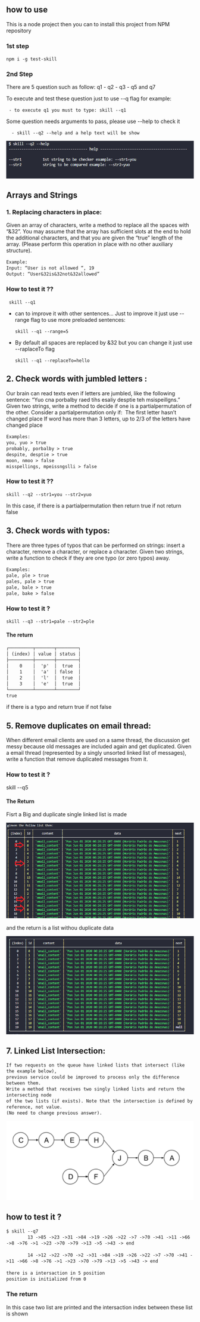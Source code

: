 ## how to use

This is a node project then you can to install this project from NPM repository

### 1st step
    npm i -g test-skill

### 2nd Step

There are 5 question such as follow: 
    q1 - q2 - q3 - q5 and q7

To execute and test these question just to use --q flag for example:
 
     - to execute q1 you must to type: skill --q1

Some question needs arguments to pass, please use --help to check it
      
      - skill --q2 --help and a help text will be show

![instruction](doc/fig2.PNG)

## Arrays and Strings
### 1. Replacing characters in place:

Given an array of characters, write a method to replace all the spaces with “&32”.
You may assume that the array has sufficient slots at the end to hold the additional
characters, and that you are given the “true” length of the array. (Please perform this
operation in place with no other auxiliary structure).


    Example:
    Input: “User is not allowed “, 19
    Output: “User&32is&32not&32allowed”

### How to test it ??
     skill --q1

* can to improve it with other sentences... Just to improve it just use --range flag to use more preloaded sentences:

      skill --q1 --range=5  

* By default all spaces are replaced by &32 but you can change it just use --raplaceTo flag

      skill --q1 --replaceTo=hello

## 2. Check words with jumbled letters :


Our brain can read texts even if letters are jumbled, like the following sentence: “Yuo
cna porbalby raed tihs esaliy desptie teh msispeillgns.” Given two strings, write a
method to decide if one is a partial­permutation of the other. Consider a
partial­permutation only if:
­ The first letter hasn’t changed place
 If word has more than 3 letters, up to 2/3 of the letters have changed place

    Examples:
    you, yuo ­> true
    probably, porbalby ­> true
    despite, desptie ­> true
    moon, nmoo ­> false
    misspellings, mpeissngslli ­> false

### How to test it ??

    skill --q2 --str1=you --str2=yuo

In this case, if there is a partial­permutation then return true if not return false


## 3. Check words with typos:

There are three types of typos that can be performed on strings: insert a character,
remove a character, or replace a character. Given two strings, write a function to
check if they are one typo (or zero typos) away.

    Examples:
    pale, ple ­> true
    pales, pale ­> true
    pale, bale ­> true
    pale, bake ­> false

### How to test it ?

    skill --q3 --str1=pale --str2=ple

#### The return
    ┌─────────┬───────┬────────┐
    │ (index) │ value │ status │
    ├─────────┼───────┼────────┤
    │    0    │  'p'  │  true  │
    │    1    │  'a'  │ false  │
    │    2    │  'l'  │  true  │
    │    3    │  'e'  │  true  │
    └─────────┴───────┴────────┘
    true

 if there is a typo and return true if not false

 ## 5. Remove duplicates on email thread:

When different email clients are used on a same thread, the discussion get messy
because old messages are included again and get duplicated. Given a email thread
(represented by a singly unsorted linked list of messages), write a function that
remove duplicated messages from it.

### How to test it ?

   skill --q5

#### The Return

Fisrt a Big and duplicate single linked list is made 

![instruction](doc/fig3.PNG)

and the return is a list withou duplicate data

![instruction](doc/fig4.PNG)


    

## 7. Linked List Intersection:
   
    If two requests on the queue have linked lists that intersect (like the example below),
    previous service could be improved to process only the difference between them.
    Write a method that receives two singly linked lists and return the intersecting node
    of the two lists (if exists). Note that the intersection is defined by reference, not value.
    (No need to change previous answer).

![exampl2](doc/fig1.PNG)

## how to test it ?

    $ skill --q7
            13 ->85 ->23 ->31 ->84 ->19 ->26 ->22 ->7 ->70 ->41 ->11 ->66 ->8 ->76 ->1 ->23 ->70 ->79 ->13 ->5 ->43 -> end

            14 ->12 ->22 ->70 ->2 ->31 ->84 ->19 ->26 ->22 ->7 ->70 ->41 ->11 ->66 ->8 ->76 ->1 ->23 ->70 ->79 ->13 ->5 ->43 -> end

    there is a intersaction in 5 position
    position is initialized from 0

### The return
In this case two list are printed and the intersaction index between these list is shown